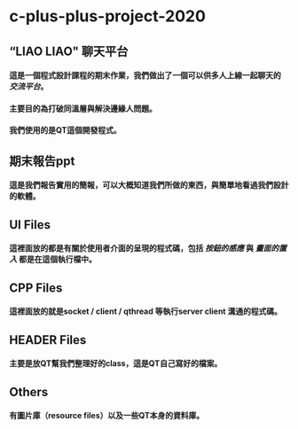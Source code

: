 # c-plus-plus-project-2020


## “LIAO LIAO" 聊天平台
#### 這是一個程式設計課程的期末作業，我們做出了一個可以供多人上線一起聊天的 *交流平台*。 
#### 主要目的為打破同溫層與解決邊緣人問題。
#### 我們使用的是**QT**這個開發程式。  


## 期末報告ppt
#### 這是我們報告實用的簡報，可以大概知道我們所做的東西，與簡單地看過我們設計的軟體。  


## UI Files
#### 這裡面放的都是有關於使用者介面的呈現的程式碼，包括 *按鈕的感應* 與 *畫面的置入* 都是在這個執行檔中。  


## CPP Files
#### 這裡面放的就是socket / client / qthread 等執行server client 溝通的程式碼。  


## HEADER Files
#### 主要是放QT幫我們整理好的class，這是QT自己寫好的檔案。  


## Others
#### 有圖片庫（resource files）以及一些QT本身的資料庫。  
